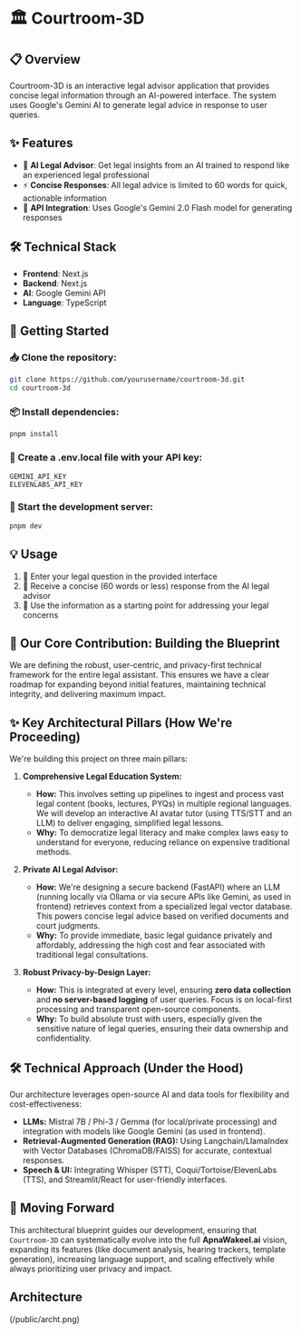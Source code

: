 # 🏛️ Courtroom-3D


## 📋 Overview
Courtroom-3D is an interactive legal advisor application that provides concise legal information through an AI-powered interface. The system uses Google's Gemini AI to generate legal advice in response to user queries.


## ✨ Features
- 🤖 **AI Legal Advisor**: Get legal insights from an AI trained to respond like an experienced legal professional
- ⚡ **Concise Responses**: All legal advice is limited to 60 words for quick, actionable information
- 🔌 **API Integration**: Uses Google's Gemini 2.0 Flash model for generating responses


## 🛠️ Technical Stack
- **Frontend**: Next.js
- **Backend**: Next.js
- **AI**: Google Gemini API
- **Language**: TypeScript


## 🚀 Getting Started


### 📥 Clone the repository:
```bash
git clone https://github.com/yourusername/courtroom-3d.git
cd courtroom-3d
```


### 📦 Install dependencies:
```bash
pnpm install
```


### 🔑 Create a .env.local file with your API key:
```
GEMINI_API_KEY
ELEVENLABS_API_KEY
```


### 🎯 Start the development server:
```bash
pnpm dev
```


## 💡 Usage
1. 📝 Enter your legal question in the provided interface
2. 📨 Receive a concise (60 words or less) response from the AI legal advisor
3. 🎯 Use the information as a starting point for addressing your legal concerns

## 🎯 **Our Core Contribution: Building the Blueprint**

We are defining the robust, user-centric, and privacy-first technical framework for the entire legal assistant. This ensures we have a clear roadmap for expanding beyond initial features, maintaining technical integrity, and delivering maximum impact.

## ✨ **Key Architectural Pillars (How We're Proceeding)**

We're building this project on three main pillars:

1.  **Comprehensive Legal Education System:**
    * **How:** This involves setting up pipelines to ingest and process vast legal content (books, lectures, PYQs) in multiple regional languages. We will develop an interactive AI avatar tutor (using TTS/STT and an LLM) to deliver engaging, simplified legal lessons.
    * **Why:** To democratize legal literacy and make complex laws easy to understand for everyone, reducing reliance on expensive traditional methods.

2.  **Private AI Legal Advisor:**
    * **How:** We're designing a secure backend (FastAPI) where an LLM (running locally via Ollama or via secure APIs like Gemini, as used in frontend) retrieves context from a specialized legal vector database. This powers concise legal advice based on verified documents and court judgments.
    * **Why:** To provide immediate, basic legal guidance privately and affordably, addressing the high cost and fear associated with traditional legal consultations.

3.  **Robust Privacy-by-Design Layer:**
    * **How:** This is integrated at every level, ensuring **zero data collection** and **no server-based logging** of user queries. Focus is on local-first processing and transparent open-source components.
    * **Why:** To build absolute trust with users, especially given the sensitive nature of legal queries, ensuring their data ownership and confidentiality.

## 🛠️ **Technical Approach (Under the Hood)**

Our architecture leverages open-source AI and data tools for flexibility and cost-effectiveness:

* **LLMs:** Mistral 7B / Phi-3 / Gemma (for local/private processing) and integration with models like Google Gemini (as used in frontend).
* **Retrieval-Augmented Generation (RAG):** Using Langchain/LlamaIndex with Vector Databases (ChromaDB/FAISS) for accurate, contextual responses.
* **Speech & UI:** Integrating Whisper (STT), Coqui/Tortoise/ElevenLabs (TTS), and Streamlit/React for user-friendly interfaces.

## 🚀 **Moving Forward**

This architectural blueprint guides our development, ensuring that `Courtroom-3D` can systematically evolve into the full **ApnaWakeel.ai** vision, expanding its features (like document analysis, hearing trackers, template generation), increasing language support, and scaling effectively while always prioritizing user privacy and impact.

## Architecture
(/public/archt.png)

